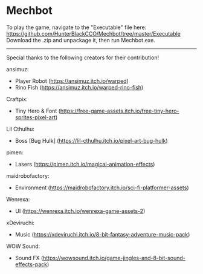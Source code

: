 # Mechbot

To play the game, navigate to the "Executable" file here: https://github.com/HunterBlackCCO/Mechbot/tree/master/Executable 
Download the .zip and unpackage it, then run Mechbot.exe.

------

Special thanks to the following creators for their contribution!

ansimuz:
- Player Robot (https://ansimuz.itch.io/warped)
- Rino Fish (https://ansimuz.itch.io/warped-rino-fish)

Craftpix:
- Tiny Hero & Font (https://free-game-assets.itch.io/free-tiny-hero-sprites-pixel-art)

Lil Cthulhu:
- Boss [Bug Hulk] (https://lil-cthulhu.itch.io/pixel-art-bug-hulk)

pimen:
- Lasers (https://pimen.itch.io/magical-animation-effects)

maidrobofactory:
- Environment (https://maidrobofactory.itch.io/sci-fi-platformer-assets)

Wenrexa:
- UI (https://wenrexa.itch.io/wenrexa-game-assets-2)

xDeviruchi:
- Music (https://xdeviruchi.itch.io/8-bit-fantasy-adventure-music-pack)

WOW Sound:
- Sound FX (https://wowsound.itch.io/game-jingles-and-8-bit-sound-effects-pack)
